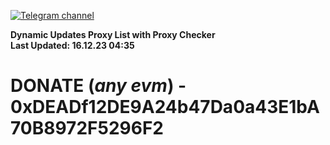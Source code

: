 [![Telegram channel](https://img.shields.io/endpoint?url=https://runkit.io/damiankrawczyk/telegram-badge/branches/master?url=https://t.me/n4z4v0d)](https://t.me/n4z4v0d) 

**Dynamic Updates Proxy List with Proxy Checker**  
**Last Updated: 16.12.23 04:35**

# DONATE (_any evm_) - 0xDEADf12DE9A24b47Da0a43E1bA70B8972F5296F2
